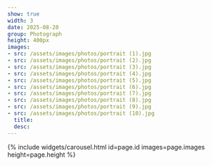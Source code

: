 ```yaml
---
show: true
width: 3
date: 2025-08-20
group: Photograph
height: 400px
images:
- src: /assets/images/photos/portrait (1).jpg
- src: /assets/images/photos/portrait (2).jpg
- src: /assets/images/photos/portrait (3).jpg
- src: /assets/images/photos/portrait (4).jpg
- src: /assets/images/photos/portrait (5).jpg
- src: /assets/images/photos/portrait (6).jpg
- src: /assets/images/photos/portrait (7).jpg
- src: /assets/images/photos/portrait (8).jpg
- src: /assets/images/photos/portrait (9).jpg
- src: /assets/images/photos/portrait (10).jpg
  title: 
  desc: 
---
```


{% include widgets/carousel.html id=page.id images=page.images height=page.height %}

